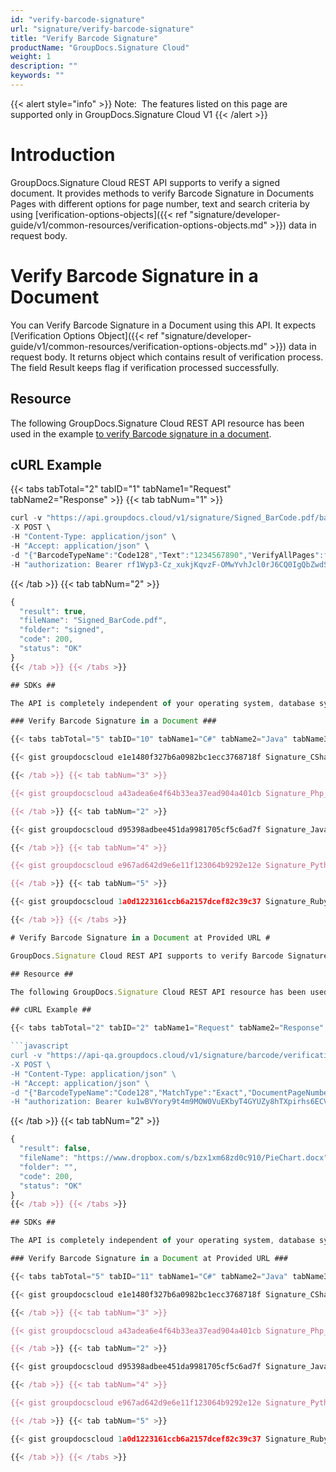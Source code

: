```yaml
---
id: "verify-barcode-signature"
url: "signature/verify-barcode-signature"
title: "Verify Barcode Signature"
productName: "GroupDocs.Signature Cloud"
weight: 1
description: ""
keywords: ""
---
```


{{< alert style="info" >}}
Note:  The features listed on this page are supported only in GroupDocs.Signature Cloud V1
{{< /alert >}}

# Introduction #

GroupDocs.Signature Cloud REST API supports to verify a signed document. It provides methods to verify Barcode Signature in Documents Pages with different options for page number, text and search criteria by using [verification-options-objects]({{< ref "signature/developer-guide/v1/common-resources/verification-options-objects.md" >}}) data in request body.

# Verify Barcode Signature in a Document #

You can Verify Barcode Signature in a Document using this API. It expects [Verification Options Object]({{< ref "signature/developer-guide/v1/common-resources/verification-options-objects.md" >}}) data in request body. It returns object which contains result of verification process. The field Result keeps flag if verification processed successfully.

## Resource ##

The following GroupDocs.Signature Cloud REST API resource has been used in the example [to verify Barcode signature in a document](https://apireference.groupdocs.cloud/signature/#!/Verification/PostVerificationBarcode).

## cURL Example ##

{{< tabs tabTotal="2" tabID="1" tabName1="Request" tabName2="Response" >}} {{< tab tabNum="1" >}}

```javascript
curl -v "https://api.groupdocs.cloud/v1/signature/Signed_BarCode.pdf/barcode/verification?Folder#signed" \
-X POST \
-H "Content-Type: application/json" \
-H "Accept: application/json" \
-d "{"BarcodeTypeName":"Code128","Text":"1234567890","VerifyAllPages":false,"DocumentPageNumber":1,"OptionsType":"PdfVerifyBarcodeOptionsData"}" \
-H "authorization: Bearer rf1Wyp3-Cz_xukjKqvzF-OMwYvhJcl0rJ6CQ0IgQbZwdSGTKYJziBpGNeDdzGSwwXgsRLCCfPLhHJBKPv8dzqX3tGA8n8SA4tXhLdnGh-hws2gQgmCWEjF0RpzEdJA6jh6tGZyOSAa2GlTrLhuflBwjMB5-dc8JwRmI-ssOiXkO3fSRxnwWuWih24Co8-n8elsun4HxZVMqCzXepAiXBV9UBeUktV_PLclri_lTJEnDzoJRzfRyDigjb2-luODo9aX8DFseboggoCIMKDoyLPSVHnFXgs5EWV2aQ_DgRm_D6UPn2T1Gn7OAIe-T8aA7ypDCoR-wuTJdB8o7T0f2I8K-8FrXCy2Sgb8B5QPpAOcLdiBBqFxRdk8f2c67J-rSbm2WUPWK65pbLa8NGHHdIRKuiI87NmphWuKc39a_zcgEg4MnHSlDeephmStnLS8OayQObNdLQBYAmoeQeVpZRy9t9bcU"
```

{{< /tab >}} {{< tab tabNum="2" >}}

```javascript
{
  "result": true,
  "fileName": "Signed_BarCode.pdf",
  "folder": "signed",
  "code": 200,
  "status": "OK"
}
{{< /tab >}} {{< /tabs >}}

## SDKs ##

The API is completely independent of your operating system, database system or development language. We provide and support API SDKs in many development languages in order to make it even easier to integrate. You can see our available SDKs list [here](signature/available-sdks).

### Verify Barcode Signature in a Document ###

{{< tabs tabTotal="5" tabID="10" tabName1="C#" tabName2="Java" tabName3="PHP" tabName4="Python" tabName5="Ruby" >}} {{< tab tabNum="1" >}}

{{< gist groupdocscloud e1e1480f327b6a0982bc1ecc3768718f Signature_CSharp_Verify_Signature_Barcode.cs >}}

{{< /tab >}} {{< tab tabNum="3" >}}

{{< gist groupdocscloud a43adea6e4f64b33ea37ead904a401cb Signature_Php_Signature_Barcode_Verify.php >}}

{{< /tab >}} {{< tab tabNum="2" >}}

{{< gist groupdocscloud d95398adbee451da9981705cf5c6ad7f Signature_Java_Verify_Signature_Barcode.java >}}

{{< /tab >}} {{< tab tabNum="4" >}}

{{< gist groupdocscloud e967ad642d9e6e11f123064b9292e12e Signature_Python_Verify_Signature_Barcode.py >}}

{{< /tab >}} {{< tab tabNum="5" >}}

{{< gist groupdocscloud 1a0d1223161ccb6a2157dcef82c39c37 Signature_Ruby_Signature_Signature_Barcode.rb >}}

{{< /tab >}} {{< /tabs >}}

# Verify Barcode Signature in a Document at Provided URL #

GroupDocs.Signature Cloud REST API supports to verify Barcode Signature for document at provided URL with [verification-options-objects]({{< ref "signature/developer-guide/v1/common-resources/verification-options-objects.md" >}}). The API retrieves file from specified URL and tries to detect file type when fileName parameter is not specified. It expects [verification-options-objects]({{< ref "signature/developer-guide/v1/common-resources/verification-options-objects.md" >}})  data in request body. Based on passed Verification Options settings proceeds with Document verification and returns object which contains result of verification process. The field Result keeps flag if verification processed successfully.

## Resource ##

The following GroupDocs.Signature Cloud REST API resource has been used in the example [to verify Barcode signature in a document at provided URL](https://apireference.groupdocs.cloud/signature/#!/Verification/PostVerificationBarcodeFromUrl).

## cURL Example ##

{{< tabs tabTotal="2" tabID="2" tabName1="Request" tabName2="Response" >}} {{< tab tabNum="1" >}}

```javascript
curl -v "https://api-qa.groupdocs.cloud/v1/signature/barcode/verification?url#https%3A%2F%2Fwww.dropbox.com%2Fs%2Fbzx1xm68zd0c910%2FPieChart.docx&#x26;signature#ZTbpiS7dNO0sxXFhnkl62asm5T0" \
-X POST \
-H "Content-Type: application/json" \
-H "Accept: application/json" \
-d "{"BarcodeTypeName":"Code128","MatchType":"Exact","DocumentPageNumber":1,"Text":"John Smith","VerifyAllPages":true,"OptionsType":"WordsVerifyBarcodeOptionsData"}" \
-H "authorization: Bearer ku1wBVYory9t4m9MOW0VuEKbyT4GYUZy8hTXpirhs6ECV_3dQhlbwLHn8ffsX650Syt0hDq2vXZNia70T1NY0jG32h_LUxQoRrVQMvV88P5Y0EbmBinPsmEAuqFHCR2ahhWJqZhidpXU7tP_PHh5IXuZ-cmmW1VUARtj73oE-B4gyD8WEJ1i0CgEM8-Do2843TpCgueqczRgCikeKy8ftSjhgNr2HfYGIc8Fjn152yE3o-wi2VvYwRmEquF28di-zDCxVcZa742ENp9d5GLs1obG8Y-pf-FwQDFcvj-XreWt9U1_dNbTaRiREsrliisAxFAM7qUG1zRZpNISX_kEYC6NqaLlebMIAd5-WHL_PeK2reld-DMURVsniqsgHSxNRnQpmxoJ-YVeQQeN7ZoMBrI4G3zWMeRrUwWR2UmS4jfBlckpfCjkvGZ7ydbzWp3qkLmE3Ns95uf1ccJuvESN9yWkUmg"
```

{{< /tab >}} {{< tab tabNum="2" >}}

```javascript
{
  "result": false,
  "fileName": "https://www.dropbox.com/s/bzx1xm68zd0c910/PieChart.docx",
  "folder": "",
  "code": 200,
  "status": "OK"
}
{{< /tab >}} {{< /tabs >}}

## SDKs ##

The API is completely independent of your operating system, database system or development language. We provide and support API SDKs in many development languages in order to make it even easier to integrate. You can see our available SDKs list [here](signature/available-sdks).

### Verify Barcode Signature in a Document at Provided URL ###

{{< tabs tabTotal="5" tabID="11" tabName1="C#" tabName2="Java" tabName3="PHP" tabName4="Python" tabName5="Ruby" >}} {{< tab tabNum="1" >}}

{{< gist groupdocscloud e1e1480f327b6a0982bc1ecc3768718f Signature_CSharp_Verify_Signature_Barcode_URL.cs >}}

{{< /tab >}} {{< tab tabNum="3" >}}

{{< gist groupdocscloud a43adea6e4f64b33ea37ead904a401cb Signature_Php_Signature_Barcode_Verify_URL.php >}}

{{< /tab >}} {{< tab tabNum="2" >}}

{{< gist groupdocscloud d95398adbee451da9981705cf5c6ad7f Signature_Java_Verify_Signature_Barcode_URL.java >}}

{{< /tab >}} {{< tab tabNum="4" >}}

{{< gist groupdocscloud e967ad642d9e6e11f123064b9292e12e Signature_Python_Verify_Signature_Barcode_URL.py >}}

{{< /tab >}} {{< tab tabNum="5" >}}

{{< gist groupdocscloud 1a0d1223161ccb6a2157dcef82c39c37 Signature_Ruby_Signature_Signature_Barcode_URL.rb >}}

{{< /tab >}} {{< /tabs >}}

